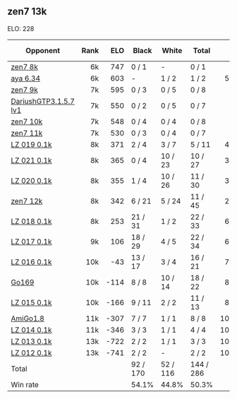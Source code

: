 ## zen7 13k ##

ELO: 228

Opponent | Rank | ELO | Black | White | Total | Win rate
---------|-----:|----:|-------|-------|-------|-------:
[zen7 8k](zen7%208k.md) | 6k | 747 | 0 / 1 | - | 0 / 1 | 0.0%
[aya 6.34](aya%206.34.md) | 6k | 603 | - | 1 / 2 | 1 / 2 | 50.0%
[zen7 9k](zen7%209k.md) | 7k | 595 | 0 / 3 | 0 / 5 | 0 / 8 | 0.0%
[DariushGTP3.1.5.7 lv1](DariushGTP3.1.5.7%20lv1.md) | 7k | 550 | 0 / 2 | 0 / 5 | 0 / 7 | 0.0%
[zen7 10k](zen7%2010k.md) | 7k | 548 | 0 / 4 | 0 / 4 | 0 / 8 | 0.0%
[zen7 11k](zen7%2011k.md) | 7k | 530 | 0 / 3 | 0 / 4 | 0 / 7 | 0.0%
[LZ 019 0.1k](LZ%20019%200.1k.md) | 8k | 371 | 2 / 4 | 3 / 7 | 5 / 11 | 45.5%
[LZ 021 0.1k](LZ%20021%200.1k.md) | 8k | 365 | 0 / 4 | 10 / 23 | 10 / 27 | 37.0%
[LZ 020 0.1k](LZ%20020%200.1k.md) | 8k | 355 | 1 / 4 | 10 / 26 | 11 / 30 | 36.7%
[zen7 12k](zen7%2012k.md) | 8k | 342 | 6 / 21 | 5 / 24 | 11 / 45 | 24.4%
[LZ 018 0.1k](LZ%20018%200.1k.md) | 8k | 253 | 21 / 31 | 1 / 2 | 22 / 33 | 66.7%
[LZ 017 0.1k](LZ%20017%200.1k.md) | 9k | 106 | 18 / 29 | 4 / 5 | 22 / 34 | 64.7%
[LZ 016 0.1k](LZ%20016%200.1k.md) | 10k | -43 | 13 / 17 | 3 / 4 | 16 / 21 | 76.2%
[Go169](Go169.md) | 10k | -114 | 8 / 8 | 10 / 14 | 18 / 22 | 81.8%
[LZ 015 0.1k](LZ%20015%200.1k.md) | 10k | -166 | 9 / 11 | 2 / 2 | 11 / 13 | 84.6%
[AmiGo1.8](AmiGo1.8.md) | 11k | -307 | 7 / 7 | 1 / 1 | 8 / 8 | 100.0%
[LZ 014 0.1k](LZ%20014%200.1k.md) | 11k | -346 | 3 / 3 | 1 / 1 | 4 / 4 | 100.0%
[LZ 013 0.1k](LZ%20013%200.1k.md) | 13k | -722 | 2 / 2 | 1 / 1 | 3 / 3 | 100.0%
[LZ 012 0.1k](LZ%20012%200.1k.md) | 13k | -741 | 2 / 2 | - | 2 / 2 | 100.0%
Total | | | 92 / 170 | 52 / 116 | 144 / 286 | 
Win rate| | | 54.1% | 44.8% | 50.3% | 
